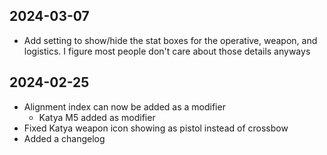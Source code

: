 ## 2024-03-07

- Add setting to show/hide the stat boxes for the operative, weapon, and logistics. I figure most
  people don't care about those details anyways

## 2024-02-25

- Alignment index can now be added as a modifier
  - Katya M5 added as modifier
- Fixed Katya weapon icon showing as pistol instead of crossbow
- Added a changelog

